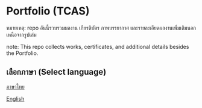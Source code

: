 # Portfolio (TCAS)

หมายเหตุ: repo อันนี้รวบรวมผลงาน เกียรติบัตร ภาพบรรยากาศ และรายละเอียดผลงานเพิ่มเติมนอกเหนือจากรูปเล่ม

note: This repo collects works, certificates, and additional details besides the Portfolio.

## เลือกภาษา (Select language)
[ภาษาไทย]()

[English]()
